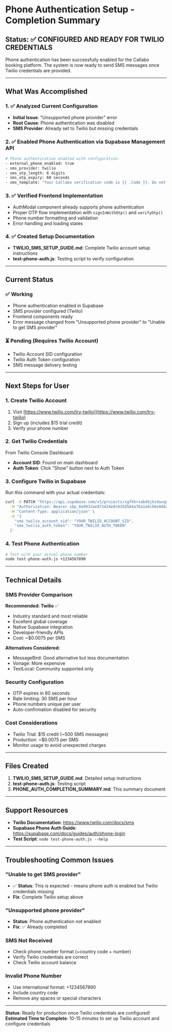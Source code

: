 # Phone Authentication Setup - Completion Summary

## Status: ✅ CONFIGURED AND READY FOR TWILIO CREDENTIALS

Phone authentication has been successfully enabled for the Callabo booking platform. The system is now ready to send SMS messages once Twilio credentials are provided.

---

## What Was Accomplished

### 1. ✅ Analyzed Current Configuration
- **Initial Issue**: "Unsupported phone provider" error
- **Root Cause**: Phone authentication was disabled
- **SMS Provider**: Already set to Twilio but missing credentials

### 2. ✅ Enabled Phone Authentication via Supabase Management API
```bash
# Phone authentication enabled with configuration:
- external_phone_enabled: true
- sms_provider: twilio
- sms_otp_length: 6 digits
- sms_otp_expiry: 60 seconds
- sms_template: "Your Callabo verification code is {{ .Code }}. Do not share this code with anyone."
```

### 3. ✅ Verified Frontend Implementation
- AuthModal component already supports phone authentication
- Proper OTP flow implementation with `signInWithOtp()` and `verifyOtp()`
- Phone number formatting and validation
- Error handling and loading states

### 4. ✅ Created Setup Documentation
- **TWILIO_SMS_SETUP_GUIDE.md**: Complete Twilio account setup instructions
- **test-phone-auth.js**: Testing script to verify configuration

---

## Current Status

### ✅ Working
- Phone authentication enabled in Supabase
- SMS provider configured (Twilio)
- Frontend components ready
- Error message changed from "Unsupported phone provider" to "Unable to get SMS provider"

### ⏳ Pending (Requires Twilio Account)
- Twilio Account SID configuration
- Twilio Auth Token configuration
- SMS message delivery testing

---

## Next Steps for User

### 1. Create Twilio Account
1. Visit [https://www.twilio.com/try-twilio](https://www.twilio.com/try-twilio)
2. Sign up (includes $15 trial credit)
3. Verify your phone number

### 2. Get Twilio Credentials
From Twilio Console Dashboard:
- **Account SID**: Found on main dashboard
- **Auth Token**: Click "Show" button next to Auth Token

### 3. Configure Twilio in Supabase
Run this command with your actual credentials:

```bash
curl -X PATCH "https://api.supabase.com/v1/projects/xgfkhrxabdkjkzduvqnu/config/auth" \
  -H "Authorization: Bearer sbp_0a9932aed71424e8c035d584a76a1e6cb6e84b25" \
  -H "Content-Type: application/json" \
  -d '{
    "sms_twilio_account_sid": "YOUR_TWILIO_ACCOUNT_SID",
    "sms_twilio_auth_token": "YOUR_TWILIO_AUTH_TOKEN"
  }'
```

### 4. Test Phone Authentication
```bash
# Test with your actual phone number
node test-phone-auth.js +1234567890
```

---

## Technical Details

### SMS Provider Comparison
**Recommended: Twilio** ✅
- Industry standard and most reliable
- Excellent global coverage
- Native Supabase integration
- Developer-friendly APIs
- Cost: ~$0.0075 per SMS

**Alternatives Considered:**
- MessageBird: Good alternative but less documentation
- Vonage: More expensive
- TextLocal: Community supported only

### Security Configuration
- OTP expires in 60 seconds
- Rate limiting: 30 SMS per hour
- Phone numbers unique per user
- Auto-confirmation disabled for security

### Cost Considerations
- Twilio Trial: $15 credit (~500 SMS messages)
- Production: ~$0.0075 per SMS
- Monitor usage to avoid unexpected charges

---

## Files Created

1. **TWILIO_SMS_SETUP_GUIDE.md**: Detailed setup instructions
2. **test-phone-auth.js**: Testing script
3. **PHONE_AUTH_COMPLETION_SUMMARY.md**: This summary document

---

## Support Resources

- **Twilio Documentation**: https://www.twilio.com/docs/sms
- **Supabase Phone Auth Guide**: https://supabase.com/docs/guides/auth/phone-login
- **Test Script**: `node test-phone-auth.js --help`

---

## Troubleshooting Common Issues

### "Unable to get SMS provider"
- ✅ **Status**: This is expected - means phone auth is enabled but Twilio credentials missing
- **Fix**: Complete Twilio setup above

### "Unsupported phone provider"
- **Status**: Phone authentication not enabled
- **Fix**: ✅ Already completed

### SMS Not Received
- Check phone number format (+country code + number)
- Verify Twilio credentials are correct
- Check Twilio account balance

### Invalid Phone Number
- Use international format: +1234567890
- Include country code
- Remove any spaces or special characters

---

**Status**: Ready for production once Twilio credentials are configured!
**Estimated Time to Complete**: 10-15 minutes to set up Twilio account and configure credentials